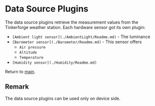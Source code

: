 # Data Source Plugins

The data source plugins retrieve the measurement values from the Tinkerforge weather station. Each hardware sensor got its own plugin:

* `[Ambient light sensor](./AmbientLight/Readme.md)` - The luminance
* `[Barometer sensor](./Barometer/Readme.md)` - This sensor offers
  * `Air pressure`
  * `Altitude`
  * `Temperature`
* `[Humidity sensor](./Humidity/Readme.md)`

Return to [main](./../../Readme.md).

## Remark

The data source plugins can be used only on device side.
